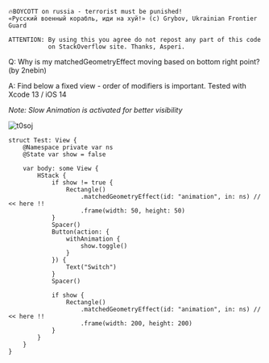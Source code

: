```
🔥BOYCOTT on russia - terrorist must be punished!
«Русский военный корабль, иди на хуй!» (c) Grybov, Ukrainian Frontier Guard

ATTENTION: By using this you agree do not repost any part of this code
           on StackOverflow site. Thanks, Asperi.
```

Q: Why is my matchedGeometryEffect moving based on bottom right point? (by 2nebin)

A: Find below a fixed view - order of modifiers is important. Tested with Xcode 13 / iOS 14

*Note: Slow Animation is activated for better visibility*

![t0soj](https://user-images.githubusercontent.com/62171579/177003076-d8d5148d-795c-4bff-9779-9d042248e1b9.gif)

```
struct Test: View {
    @Namespace private var ns
    @State var show = false

    var body: some View {
        HStack {
            if show != true {
                Rectangle()
                    .matchedGeometryEffect(id: "animation", in: ns) // << here !!
                    .frame(width: 50, height: 50)
            }
            Spacer()
            Button(action: {
                withAnimation {
                    show.toggle()
                }
            }) {
                Text("Switch")
            }
            Spacer()

            if show {
                Rectangle()
                    .matchedGeometryEffect(id: "animation", in: ns) // << here !!
                    .frame(width: 200, height: 200)
            }
        }
    }
}
```
